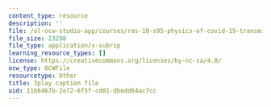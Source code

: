 ```yaml
---
content_type: resource
description: ''
file: /ol-ocw-studio-app/courses/res-10-s95-physics-of-covid-19-transmission-fall-2020/11b6467b2e726f5fcd01dbedd64ac7cc_vQYQR8iNU-o.srt
file_size: 23298
file_type: application/x-subrip
learning_resource_types: []
license: https://creativecommons.org/licenses/by-nc-sa/4.0/
ocw_type: OCWFile
resourcetype: Other
title: 3play caption file
uid: 11b6467b-2e72-6f5f-cd01-dbedd64ac7cc
---
```

